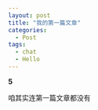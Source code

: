 ```yaml
---
layout: post
title: "我的第一篇文章"
categories:
  - Post
tags:
  - chat
  - Hello
---
```


**5**

咱其实连第一篇文章都没有
